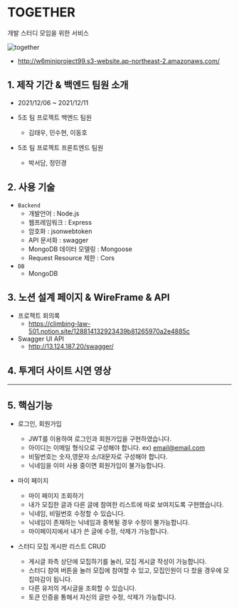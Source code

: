 # TOGETHER
개발 스터디 모임을 위한 서비스 

![together](https://user-images.githubusercontent.com/89950049/145661794-8a84f379-ab63-4d30-b8f7-6eea9118dc75.png)

- http://w6miniproject99.s3-website.ap-northeast-2.amazonaws.com/
## 1. 제작 기간 & 백엔드 팀원 소개

- 2021/12/06 ~ 2021/12/11
- 5조 팀 프로젝트 백엔드 팀원
  - 김태우, 민수현, 이동호

- 5조 팀 프로젝트 프론트엔드 팀원
  - 박서담, 정민경

## 2. 사용 기술

- `Backend`
   - 개발언어 : Node.js
   - 웹프레임워크 : Express
   - 암호화 : jsonwebtoken
   - API 문서화 : swagger
   - MongoDB 데이터 모델링 : Mongoose
   - Request Resource 제한 : Cors
- `DB`
   - MongoDB


## 3. 노션 설계 페이지 & WireFrame & API

- 프로젝트 회의록
  - https://climbing-law-501.notion.site/128814132923439b81265970a2e4885c
- Swagger UI API  
  - http://13.124.187.20/swagger/

## 4. 투게더 사이트 시연 영상
--------------


## 5. 핵심기능

- 로그인, 회원가입
   - JWT를 이용하여 로그인과 회원가입을 구현하였습니다.
   - 아이디는 이메일 형식으로 구성해야 합니다. ex) email@email.com
   - 비밀번호는 숫자,영문자 소/대문자로 구성해야 합니다.
   - 닉네임을 이미 사용 중이면 회원가입이 불가능합니다.

- 마이 페이지 
   - 마이 페이지 조회하기
   - 내가 모집한 글과 다른 글에 참여한 리스트에 따로 보여지도록 구현했습니다.
   - 닉네임, 비밀번호 수정할 수 있습니다.
   - 닉네임이 존재하는 닉네임과 중복될 경우 수정이 불가능합니다.
   - 마이페이지에서 내가 쓴 글에 수정, 삭제가 가능합니다.


- 스터디 모집 게시판 리스트 CRUD
   - 게시글 좌측 상단에 모집하기를 눌러, 모집 게시글 작성이 가능합니다.
   - 스터디 참여 버튼을 눌러 모집에 참여할 수 있고, 모집인원이 다 찼을 경우에 모집마감이 됩니다.
   - 다른 유저의 게시글을 조회할 수 있습니다.
   - 토큰 인증을 통해서 자신의 글만 수정, 삭제가 가능합니다.

